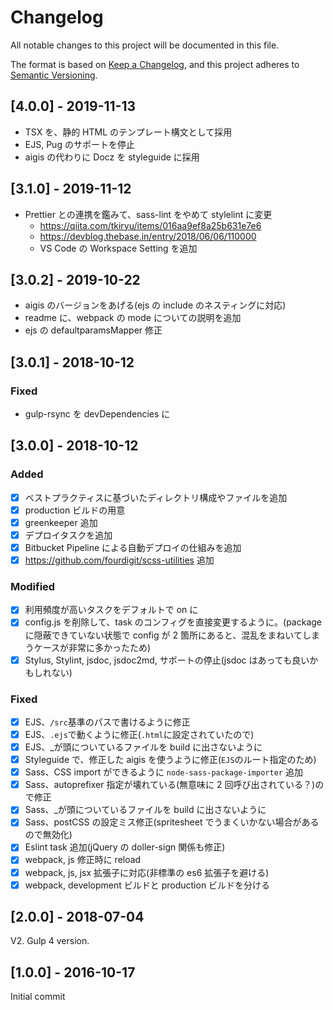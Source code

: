 # Changelog

All notable changes to this project will be documented in this file.

The format is based on [Keep a Changelog](https://keepachangelog.com/en/1.0.0/),
and this project adheres to [Semantic Versioning](https://semver.org/spec/v2.0.0.html).

## [4.0.0] - 2019-11-13

- TSX を、静的 HTML のテンプレート構文として採用
- EJS, Pug のサポートを停止
- aigis の代わりに Docz を styleguide に採用

## [3.1.0] - 2019-11-12

- Prettier との連携を鑑みて、sass-lint をやめて stylelint に変更
  - https://qiita.com/tkiryu/items/016aa9ef8a25b631e7e6
  - https://devblog.thebase.in/entry/2018/06/06/110000
  - VS Code の Workspace Setting を追加

## [3.0.2] - 2019-10-22

- aigis のバージョンをあげる(ejs の include のネスティングに対応)
- readme に、webpack の mode についての説明を追加
- ejs の defaultparamsMapper 修正

## [3.0.1] - 2018-10-12

### Fixed

- gulp-rsync を devDependencies に

## [3.0.0] - 2018-10-12

### Added

- [x] ベストプラクティスに基づいたディレクトリ構成やファイルを追加
- [x] production ビルドの用意
- [x] greenkeeper 追加
- [x] デプロイタスクを追加
- [x] Bitbucket Pipeline による自動デプロイの仕組みを追加
- [x] https://github.com/fourdigit/scss-utilities 追加

### Modified

- [x] 利用頻度が高いタスクをデフォルトで on に
- [x] config.js を削除して、task のコンフィグを直接変更するように。(package に隠蔽できていない状態で config が 2 箇所にあると、混乱をまねいてしまうケースが非常に多かったため)
- [x] Stylus, Stylint, jsdoc, jsdoc2md, サポートの停止(jsdoc はあっても良いかもしれない)

### Fixed

- [x] EJS、`/src`基準のパスで書けるように修正
- [x] EJS、`.ejs`で動くように修正(`.html`に設定されていたので)
- [x] EJS、\_が頭についているファイルを build に出さないように
- [x] Styleguide で、修正した aigis を使うように修正(`EJS`のルート指定のため)
- [x] Sass、CSS import ができるように `node-sass-package-importer` 追加
- [x] Sass、autoprefixer 指定が壊れている(無意味に 2 回呼び出されている？)ので修正
- [x] Sass、\_が頭についているファイルを build に出さないように
- [x] Sass、postCSS の設定ミス修正(spritesheet でうまくいかない場合があるので無効化)
- [x] Eslint task 追加(jQuery の doller-sign 関係も修正)
- [x] webpack, js 修正時に reload
- [x] webpack, js, jsx 拡張子に対応(非標準の es6 拡張子を避ける)
- [x] webpack, development ビルドと production ビルドを分ける

## [2.0.0] - 2018-07-04

V2. Gulp 4 version.

## [1.0.0] - 2016-10-17

Initial commit
